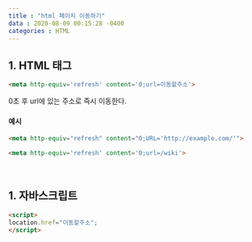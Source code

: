 ```yaml
---
title : "html 페이지 이동하기"
data : 2020-08-09 00:15:28 -0400
categories : HTML
---
```

## 1. HTML 태그
```html
<meta http-equiv='refresh' content='0;url=이동할주소'>
```
0초 후 url에 있는 주소로 즉시 이동한다. <br>
#### 예시
```html
<meta http-equiv="refresh" content="0;URL='http://example.com/'">
```
```html
<meta http-equiv='refresh' content='0;url=/wiki'>
```
<br>

## 1. 자바스크립트
```html
<script>
location.href="이동할주소";
</script>
```
